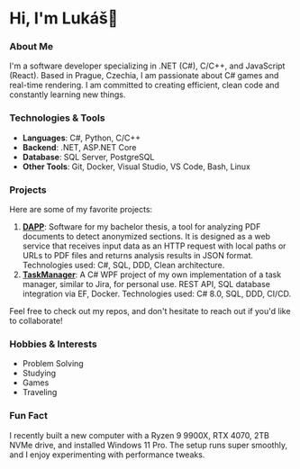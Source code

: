 # Hi, I'm Lukáš👋

### About Me

I'm a software developer specializing in .NET (C#), C/C++, and JavaScript (React). Based in Prague, Czechia, I am passionate about C# games and real-time rendering. I am committed to creating efficient, clean code and constantly learning new things.

### Technologies & Tools

- **Languages**: C#, Python, C/C++
- **Backend**: .NET, ASP.NET Core
- **Database**: SQL Server, PostgreSQL
- **Other Tools**: Git, Docker, Visual Studio, VS Code, Bash, Linux

### Projects

Here are some of my favorite projects:

1. **[DAPP](https://github.com/Oranged9922/detection-anonymized-parts-in-pdfs-bachelor-thesis)**: Software for my bachelor thesis, a tool for analyzing PDF documents to detect anonymized sections. It is designed as a web service that receives input data as an HTTP request with local paths or URLs to PDF files and returns analysis results in JSON format. Technologies used: C#, SQL, DDD, Clean architecture.
2. **[TaskManager](https://github.com/Oranged9922/TaskManager)**: A C# WPF project of my own implementation of a task manager, similar to Jira, for personal use. REST API, SQL database integration via EF, Docker. Technologies used: C# 8.0, SQL, DDD, CI/CD.

Feel free to check out my repos, and don't hesitate to reach out if you'd like to collaborate!

### Hobbies & Interests

- Problem Solving
- Studying
- Games
- Traveling

### Fun Fact

I recently built a new computer with a Ryzen 9 9900X, RTX 4070, 2TB NVMe drive, and installed Windows 11 Pro. The setup runs super smoothly, and I enjoy experimenting with performance tweaks.
